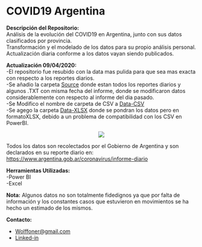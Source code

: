# COVID19 Argentina

**Descripción del Repositorio:** </br>
Análisis de la evolución del COVID19 en Argentina, junto con sus datos clasificados por provincia. </br>
Transformación y el modelado de los datos para su propio análisis personal. </br>
Actualización diaria conforme a los datos vayan siendo publicados. </br>

**Actualización 09/04/2020:** </br>
-El repositorio fue resubido con la data mas pulida para que sea mas exacta con respecto a los reportes diarios.</br>
-Se añadio la carpeta [Source](https://github.com/Wolffoner/COVID19_Argentina/tree/master/COVID19-Argentina/Source) donde estan todos los reportes diarios y algunos .TXT con misma fecha del informe, donde se modificaron datos considerablemente con respecto al informe del dia pasado. </br>
-Se Modifico el nombre de carpeta de CSV a [Data-CSV](https://github.com/Wolffoner/COVID19_Argentina/tree/master/COVID19-Argentina/Data_CSV) </br>
-Se agego la carpeta [Data-XLSX](https://github.com/Wolffoner/COVID19_Argentina/tree/master/COVID19-Argentina/Data_XLSX) donde se pondran los datos pero en formatoXLSX, debido a un problema de compatibilidad con los CSV en PowerBI.
</br>
<p align="center">
  <img src="https://media.giphy.com/media/MFOcAINyH1LXBLcM2N/giphy.gif">
</p>


Todos los datos son recolectados por el Gobierno de Argentina y son declarados en su reporte diario en: https://www.argentina.gob.ar/coronavirus/informe-diario </br>

**Herramientas Utilizadas:** </br>
-Power BI </br>
-Excel

**Nota:** Algunos datos no son totalmente fidedignos ya que por falta de información y los constantes casos que estuvieron en movimientos se ha hecho un estimado de los mismos.

**Contacto:** 
- Wolffoner@gmail.com </br>
- [Linked-in](https://www.linkedin.com/in/leandro-wolff-35419b15b/)
